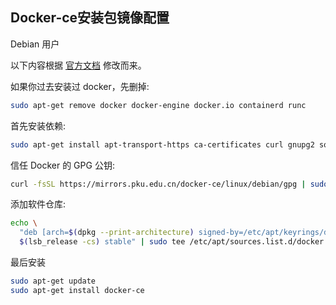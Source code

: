 ## Docker-ce安装包镜像配置

Debian 用户

以下内容根据 [官方文档](https://docs.docker.com/engine/install/debian/) 修改而来。

如果你过去安装过 docker，先删掉:

```bash
sudo apt-get remove docker docker-engine docker.io containerd runc
```

首先安装依赖:

```bash
sudo apt-get install apt-transport-https ca-certificates curl gnupg2 software-properties-common
```

信任 Docker 的 GPG 公钥:

```bash
curl -fsSL https://mirrors.pku.edu.cn/docker-ce/linux/debian/gpg | sudo gpg --dearmor -o /etc/apt/keyrings/docker.gpg
```

添加软件仓库:

```bash
echo \
  "deb [arch=$(dpkg --print-architecture) signed-by=/etc/apt/keyrings/docker.gpg] https://mirrors.pku.edu.cn/docker-ce/linux/debian \
  $(lsb_release -cs) stable" | sudo tee /etc/apt/sources.list.d/docker.list > /dev/null
```

最后安装

```bash
sudo apt-get update
sudo apt-get install docker-ce
```